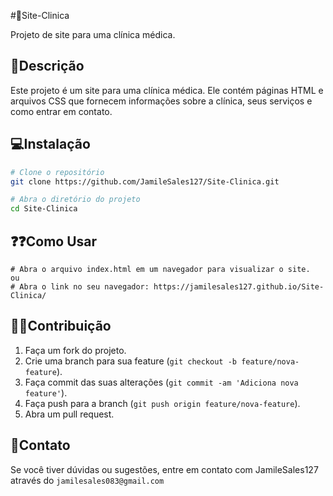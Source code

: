 #📌Site-Clinica

Projeto de site para uma clínica médica.

## 📓Descrição

Este projeto é um site para uma clínica médica. Ele contém páginas HTML e arquivos CSS que fornecem informações sobre a clínica, seus serviços e como entrar em contato.

## 💻Instalação

```bash
# Clone o repositório
git clone https://github.com/JamileSales127/Site-Clinica.git

# Abra o diretório do projeto
cd Site-Clinica
```
## ❓❓Como Usar
```
# Abra o arquivo index.html em um navegador para visualizar o site.
ou
# Abra o link no seu navegador: https://jamilesales127.github.io/Site-Clinica/
```
## 👩‍💻Contribuição

  1. Faça um fork do projeto.
  2. Crie uma branch para sua feature (`git checkout -b feature/nova-feature`).
  3. Faça commit das suas alterações (`git commit -am 'Adiciona nova feature'`).
  4. Faça push para a branch (`git push origin feature/nova-feature`).
  5. Abra um pull request.

## 📩Contato
Se você tiver dúvidas ou sugestões, entre em contato com JamileSales127 através do `jamilesales083@gmail.com`
